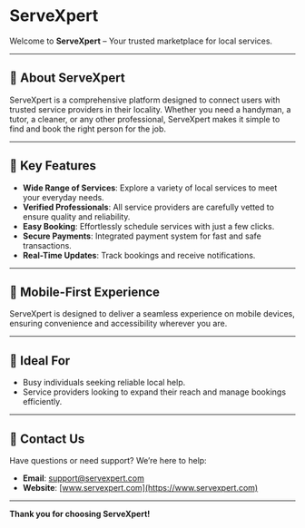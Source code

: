 # ServeXpert  

Welcome to **ServeXpert** – Your trusted marketplace for local services.  

---

## 🌟 About ServeXpert  

ServeXpert is a comprehensive platform designed to connect users with trusted service providers in their locality. Whether you need a handyman, a tutor, a cleaner, or any other professional, ServeXpert makes it simple to find and book the right person for the job.  

---

## 🔑 Key Features  

- **Wide Range of Services**: Explore a variety of local services to meet your everyday needs.  
- **Verified Professionals**: All service providers are carefully vetted to ensure quality and reliability.  
- **Easy Booking**: Effortlessly schedule services with just a few clicks.  
- **Secure Payments**: Integrated payment system for fast and safe transactions.  
- **Real-Time Updates**: Track bookings and receive notifications.  

---

## 📱 Mobile-First Experience  

ServeXpert is designed to deliver a seamless experience on mobile devices, ensuring convenience and accessibility wherever you are.  

---

## 💼 Ideal For  

- Busy individuals seeking reliable local help.  
- Service providers looking to expand their reach and manage bookings efficiently.  

---

## 📧 Contact Us  

Have questions or need support? We’re here to help:  
- **Email**: support@servexpert.com  
- **Website**: [www.servexpert.com](https://www.servexpert.com)  

---

**Thank you for choosing ServeXpert!**  
